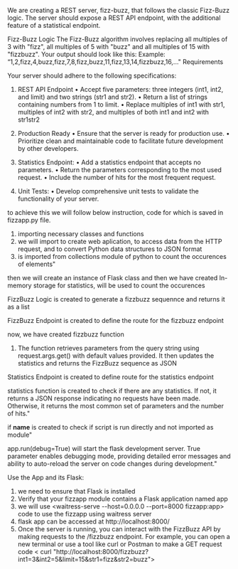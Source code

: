 We are creating a REST server, fizz-buzz, that follows the classic Fizz-Buzz logic. The server should expose a REST API endpoint, with the additional feature of a statistical endpoint.

Fizz-Buzz Logic
The Fizz-Buzz algorithm involves replacing all multiples of 3 with "fizz", all multiples of 5 with "buzz" and all multiples of 15 with "fizzbuzz". Your output should look like this:
Example: “1,2,fizz,4,buzz,fizz,7,8,fizz,buzz,11,fizz,13,14,fizzbuzz,16,..."
Requirements

Your server should adhere to the following specifications:

1. REST API Endpoint
•	Accept five parameters: three integers (int1, int2, and limit) and two strings (str1 and str2).
•	Return a list of strings containing numbers from 1 to limit.
•	Replace multiples of int1 with str1, multiples of int2 with str2, and multiples of both int1 and int2 with str1str2

2. Production Ready
•	Ensure that the server is ready for production use.
•	Prioritize clean and maintainable code to facilitate future development by other developers.

3. Statistics Endpoint:
•	Add a statistics endpoint that accepts no parameters.
•	Return the parameters corresponding to the most used request.
•	Include the number of hits for the most frequent request.

4. Unit Tests:
•	Develop comprehensive unit tests to validate the functionality of your server.

to achieve this we will follow below instruction, code for which is saved in fizzapp.py file.

1. importing necessary classes and functions
2. we will import <Flask> to create web aplication, <request> to access data from the HTTP request, and <jsonify> to convert Python data structures to JSON format
3. <Counter> is imported from collections module of python to count the occurences of elements" 

then we will create an instance of Flask class and then we have created In-memory storage for statistics, will be used to count the occurences 
  
FizzBuzz Logic is created to generate a fizzbuzz sequennce and returns it as a list

FizzBuzz Endpoint is created to define the route for the fizzbuzz endpoint

now, we have created fizzbuzz function 

1. The function retrieves parameters from the query string using request.args.get() with default values provided. It then updates the statistics and returns the FizzBuzz sequence as JSON
   
Statistics Endpoint is created to define route for the statistics endpoint

statistics function is created to check if there are any statistics. If not, it returns a JSON response indicating no requests have been made. Otherwise, it returns the most common set of parameters and the number of hits." 

if __name__  is created to check if script is run directly and not imported as module" 


app.run(debug=True) will start the flask development server. 
True parameter enables debugging mode, providing detailed error messages and ability to auto-reload the server on code changes during development." 


Use the App and its Flask:

1. we need to ensure that Flask is installed
2. Verify that your fizzapp module contains a Flask application named app
3. we will use <waitress-serve --host=0.0.0.0 --port=8000 fizzapp:app> code to use the fizzapp using waitress server
4. flask app can be accessed at http://localhost:8000/
5. Once the server is running, you can interact with the FizzBuzz API by making requests to the /fizzbuzz endpoint. For example, you can open a new terminal or use a tool like curl or Postman to make a GET request
   code < curl "http://localhost:8000/fizzbuzz?int1=3&int2=5&limit=15&str1=fizz&str2=buzz"> 
